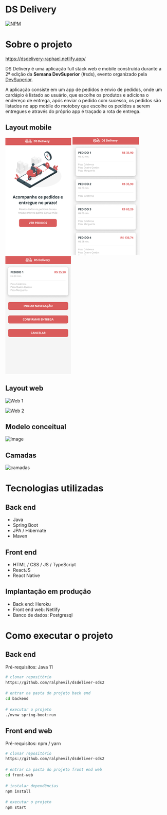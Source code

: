 # DS Delivery 
[![NPM](https://img.shields.io/npm/l/react)](https://github.com/andrezasecon/dsdeliver-sds2/LICENSE) 

# Sobre o projeto

https://dsdelivery-raphael.netlify.app/

DS Delivery é uma aplicação full stack web e mobile construída durante a 2ª edição da **Semana DevSuperior** (#sds), evento organizado pela [DevSuperior](https://devsuperior.com "Site da DevSuperior").

A aplicação consiste em um app de pedidos e envio de pedidos, onde um cardápio é listado ao usuário, que escolhe os produtos e adiciona o endereço de entrega, após enviar o pedido com sucesso, os pedidos são listados no app mobile do motoboy que escolhe os pedidos a serem entregues e através do próprio app é traçado a rota de entrega.

## Layout mobile
![Mobile 1](https://github.com/ralphevil/dsdeliver-sds2/blob/main/.github/mob1.png) ![Mobile 2](https://github.com/ralphevil/dsdeliver-sds2/blob/main/.github/mob2.png) ![Mobile 3](https://github.com/ralphevil/dsdeliver-sds2/blob/main/.github/mob3.png)

## Layout web
![Web 1](https://github.com/ralphevil/dsdelivery-sds2/blob/main/.github/web1.png)

![Web 2](https://github.com/ralphevil/dsdelivery-sds2/blob/main/.github/web2.png)

## Modelo conceitual
![Image](https://github.com/andrezasecon/dsdelivery-sds2/blob/main/assets/modelo-conceitual.png)

## Camadas
![camadas](https://github.com/andrezasecon/dsdelivery-sds2/blob/main/assets/camadas.png)

# Tecnologias utilizadas
## Back end
- Java
- Spring Boot
- JPA / Hibernate
- Maven

## Front end
- HTML / CSS / JS / TypeScript
- ReactJS
- React Native

## Implantação em produção
- Back end: Heroku
- Front end web: Netlify
- Banco de dados: Postgresql

# Como executar o projeto

## Back end
Pré-requisitos: Java 11

```bash
# clonar repositório
https://github.com/ralphevil/dsdeliver-sds2

# entrar na pasta do projeto back end
cd backend

# executar o projeto
./mvnw spring-boot:run
```

## Front end web
Pré-requisitos: npm / yarn

```bash
# clonar repositório
https://github.com/ralphevil/dsdeliver-sds2

# entrar na pasta do projeto front end web
cd front-web

# instalar dependências
npm install

# executar o projeto
npm start
```

